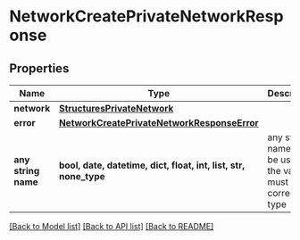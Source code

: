 # NetworkCreatePrivateNetworkResponse


## Properties
Name | Type | Description | Notes
------------ | ------------- | ------------- | -------------
**network** | [**StructuresPrivateNetwork**](StructuresPrivateNetwork.md) |  | [optional] 
**error** | [**NetworkCreatePrivateNetworkResponseError**](NetworkCreatePrivateNetworkResponseError.md) |  | [optional] 
**any string name** | **bool, date, datetime, dict, float, int, list, str, none_type** | any string name can be used but the value must be the correct type | [optional]

[[Back to Model list]](../README.md#documentation-for-models) [[Back to API list]](../README.md#documentation-for-api-endpoints) [[Back to README]](../README.md)



